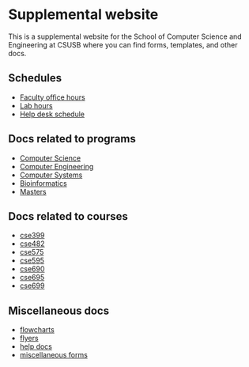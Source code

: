 # Supplemental website

This is a supplemental website for the School of Computer Science and Engineering at CSUSB
where you can find forms, templates, and other docs.

## Schedules

* [Faculty office hours](office-hours.pdf)
* [Lab hours](lab-hours.pdf)
* [Help desk schedule](help-desk-schedule.pdf)

## Docs related to programs

* [Computer Science](cs/)
* [Computer Engineering](ce/)
* [Computer Systems](ba/)
* [Bioinformatics](bi/)
* [Masters](ms/)

## Docs related to courses

* [cse399](cse399)
* [cse482](cse482)
* [cse575](cse575)
* [cse595](cse595)
* [cse690](cse690)
* [cse695](cse695)
* [cse699](cse699)

## Miscellaneous docs

* [flowcharts](flowcharts)
* [flyers](flyers)
* [help docs](help)
* [miscellaneous forms](miscellaneous)

